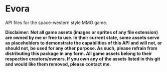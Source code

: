 # Evora

API files for the space-western style MMO game. 

<b>Disclaimer: Not all game assets (images or sprites of any file extension) are owned by me or free to use. In their current state, some assets serve as placeholders to demonstrate the capabilities of this API and will not, or should not, be used for any other purpose. As such, please refrain from distributing this package in any form. All game assets belong to their respective creators/owners. If you own any of the assets listed in this git and would like them removed, please contact me.</b>
